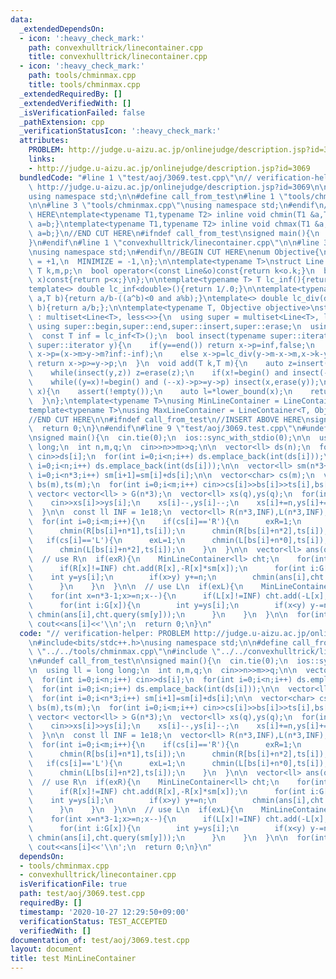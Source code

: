 ```yaml
---
data:
  _extendedDependsOn:
  - icon: ':heavy_check_mark:'
    path: convexhulltrick/linecontainer.cpp
    title: convexhulltrick/linecontainer.cpp
  - icon: ':heavy_check_mark:'
    path: tools/chminmax.cpp
    title: tools/chminmax.cpp
  _extendedRequiredBy: []
  _extendedVerifiedWith: []
  _isVerificationFailed: false
  _pathExtension: cpp
  _verificationStatusIcon: ':heavy_check_mark:'
  attributes:
    PROBLEM: http://judge.u-aizu.ac.jp/onlinejudge/description.jsp?id=3069
    links:
    - http://judge.u-aizu.ac.jp/onlinejudge/description.jsp?id=3069
  bundledCode: "#line 1 \"test/aoj/3069.test.cpp\"\n// verification-helper: PROBLEM\
    \ http://judge.u-aizu.ac.jp/onlinejudge/description.jsp?id=3069\n\n#include<bits/stdc++.h>\n\
    using namespace std;\n\n#define call_from_test\n#line 1 \"tools/chminmax.cpp\"\
    \n\n#line 3 \"tools/chminmax.cpp\"\nusing namespace std;\n#endif\n//BEGIN CUT\
    \ HERE\ntemplate<typename T1,typename T2> inline void chmin(T1 &a,T2 b){if(a>b)\
    \ a=b;}\ntemplate<typename T1,typename T2> inline void chmax(T1 &a,T2 b){if(a<b)\
    \ a=b;}\n//END CUT HERE\n#ifndef call_from_test\nsigned main(){\n  return 0;\n\
    }\n#endif\n#line 1 \"convexhulltrick/linecontainer.cpp\"\n\n#line 3 \"convexhulltrick/linecontainer.cpp\"\
    \nusing namespace std;\n#endif\n//BEGIN CUT HERE\nenum Objective{\n  MAXIMIZE\
    \ = +1,\n  MINIMIZE = -1,\n};\n\ntemplate<typename T>\nstruct Line {\n  mutable\
    \ T k,m,p;\n  bool operator<(const Line&o)const{return k<o.k;}\n  bool operator<(T\
    \ x)const{return p<x;}\n};\n\ntemplate<typename T> T lc_inf(){return numeric_limits<T>::max();}\n\
    template<> double lc_inf<double>(){return 1/.0;}\n\ntemplate<typename T> T lc_div(T\
    \ a,T b){return a/b-((a^b)<0 and a%b);}\ntemplate<> double lc_div(double a,double\
    \ b){return a/b;};\n\ntemplate<typename T, Objective objective>\nstruct LineContainer\
    \ : multiset<Line<T>, less<>>{\n  using super = multiset<Line<T>, less<>>;\n \
    \ using super::begin,super::end,super::insert,super::erase;\n  using super::empty,super::lower_bound;\n\
    \  const T inf = lc_inf<T>();\n  bool insect(typename super::iterator x,typename\
    \ super::iterator y){\n    if(y==end()) return x->p=inf,false;\n    if(x->k==y->k)\
    \ x->p=(x->m>y->m?inf:-inf);\n    else x->p=lc_div(y->m-x->m,x->k-y->k);\n   \
    \ return x->p>=y->p;\n  }\n  void add(T k,T m){\n    auto z=insert({k*objective,m*objective,0}),y=z++,x=y;\n\
    \    while(insect(y,z)) z=erase(z);\n    if(x!=begin() and insect(--x,y)) insect(x,y=erase(y));\n\
    \    while((y=x)!=begin() and (--x)->p>=y->p) insect(x,erase(y));\n  }\n  T query(T\
    \ x){\n    assert(!empty());\n    auto l=*lower_bound(x);\n    return (l.k*x+l.m)*objective;\n\
    \  }\n};\ntemplate<typename T>\nusing MinLineContainer = LineContainer<T, Objective::MINIMIZE>;\n\
    template<typename T>\nusing MaxLineContainer = LineContainer<T, Objective::MAXIMIZE>;\n\
    //END CUT HERE\n\n#ifndef call_from_test\n//INSERT ABOVE HERE\nsigned main(){\n\
    \  return 0;\n}\n#endif\n#line 9 \"test/aoj/3069.test.cpp\"\n#undef call_from_test\n\
    \nsigned main(){\n  cin.tie(0);\n  ios::sync_with_stdio(0);\n\n  using ll = long\
    \ long;\n  int n,m,q;\n  cin>>n>>m>>q;\n\n  vector<ll> ds(n);\n  for(int i=0;i<n;i++)\
    \ cin>>ds[i];\n  for(int i=0;i<n;i++) ds.emplace_back(int(ds[i]));\n  for(int\
    \ i=0;i<n;i++) ds.emplace_back(int(ds[i]));\n\n  vector<ll> sm(n*3+1,0);\n  for(int\
    \ i=0;i<n*3;i++) sm[i+1]=sm[i]+ds[i];\n\n  vector<char> cs(m);\n  vector<int>\
    \ bs(m),ts(m);\n  for(int i=0;i<m;i++) cin>>cs[i]>>bs[i]>>ts[i],bs[i]--;\n\n \
    \ vector< vector<ll> > G(n*3);\n  vector<ll> xs(q),ys(q);\n  for(int i=0;i<q;i++){\n\
    \    cin>>xs[i]>>ys[i];\n    xs[i]--,ys[i]--;\n    xs[i]+=n,ys[i]+=n;\n    G[xs[i]].emplace_back(i);\n\
    \  }\n\n  const ll INF = 1e18;\n  vector<ll> R(n*3,INF),L(n*3,INF);\n  int exR=0,exL=0;\n\
    \  for(int i=0;i<m;i++){\n    if(cs[i]=='R'){\n      exR=1;\n      chmin(R[bs[i]+n*0],ts[i]);\n\
    \      chmin(R[bs[i]+n*1],ts[i]);\n      chmin(R[bs[i]+n*2],ts[i]);\n    }\n \
    \   if(cs[i]=='L'){\n      exL=1;\n      chmin(L[bs[i]+n*0],ts[i]);\n      chmin(L[bs[i]+n*1],ts[i]);\n\
    \      chmin(L[bs[i]+n*2],ts[i]);\n    }\n  }\n\n  vector<ll> ans(q,INF);\n\n\
    \  // use R\n  if(exR){\n    MinLineContainer<ll> cht;\n    for(int x=0;x<n*2;x++){\n\
    \      if(R[x]!=INF) cht.add(R[x],-R[x]*sm[x]);\n      for(int i:G[x]){\n    \
    \    int y=ys[i];\n        if(x>y) y+=n;\n        chmin(ans[i],cht.query(sm[y]));\n\
    \      }\n    }\n  }\n\n  // use L\n  if(exL){\n    MinLineContainer<ll> cht;\n\
    \    for(int x=n*3-1;x>=n;x--){\n      if(L[x]!=INF) cht.add(-L[x],L[x]*sm[x]);\n\
    \      for(int i:G[x]){\n        int y=ys[i];\n        if(x<y) y-=n;\n       \
    \ chmin(ans[i],cht.query(sm[y]));\n      }\n    }\n  }\n\n  for(int i=0;i<q;i++)\
    \ cout<<ans[i]<<'\\n';\n  return 0;\n}\n"
  code: "// verification-helper: PROBLEM http://judge.u-aizu.ac.jp/onlinejudge/description.jsp?id=3069\n\
    \n#include<bits/stdc++.h>\nusing namespace std;\n\n#define call_from_test\n#include\
    \ \"../../tools/chminmax.cpp\"\n#include \"../../convexhulltrick/linecontainer.cpp\"\
    \n#undef call_from_test\n\nsigned main(){\n  cin.tie(0);\n  ios::sync_with_stdio(0);\n\
    \n  using ll = long long;\n  int n,m,q;\n  cin>>n>>m>>q;\n\n  vector<ll> ds(n);\n\
    \  for(int i=0;i<n;i++) cin>>ds[i];\n  for(int i=0;i<n;i++) ds.emplace_back(int(ds[i]));\n\
    \  for(int i=0;i<n;i++) ds.emplace_back(int(ds[i]));\n\n  vector<ll> sm(n*3+1,0);\n\
    \  for(int i=0;i<n*3;i++) sm[i+1]=sm[i]+ds[i];\n\n  vector<char> cs(m);\n  vector<int>\
    \ bs(m),ts(m);\n  for(int i=0;i<m;i++) cin>>cs[i]>>bs[i]>>ts[i],bs[i]--;\n\n \
    \ vector< vector<ll> > G(n*3);\n  vector<ll> xs(q),ys(q);\n  for(int i=0;i<q;i++){\n\
    \    cin>>xs[i]>>ys[i];\n    xs[i]--,ys[i]--;\n    xs[i]+=n,ys[i]+=n;\n    G[xs[i]].emplace_back(i);\n\
    \  }\n\n  const ll INF = 1e18;\n  vector<ll> R(n*3,INF),L(n*3,INF);\n  int exR=0,exL=0;\n\
    \  for(int i=0;i<m;i++){\n    if(cs[i]=='R'){\n      exR=1;\n      chmin(R[bs[i]+n*0],ts[i]);\n\
    \      chmin(R[bs[i]+n*1],ts[i]);\n      chmin(R[bs[i]+n*2],ts[i]);\n    }\n \
    \   if(cs[i]=='L'){\n      exL=1;\n      chmin(L[bs[i]+n*0],ts[i]);\n      chmin(L[bs[i]+n*1],ts[i]);\n\
    \      chmin(L[bs[i]+n*2],ts[i]);\n    }\n  }\n\n  vector<ll> ans(q,INF);\n\n\
    \  // use R\n  if(exR){\n    MinLineContainer<ll> cht;\n    for(int x=0;x<n*2;x++){\n\
    \      if(R[x]!=INF) cht.add(R[x],-R[x]*sm[x]);\n      for(int i:G[x]){\n    \
    \    int y=ys[i];\n        if(x>y) y+=n;\n        chmin(ans[i],cht.query(sm[y]));\n\
    \      }\n    }\n  }\n\n  // use L\n  if(exL){\n    MinLineContainer<ll> cht;\n\
    \    for(int x=n*3-1;x>=n;x--){\n      if(L[x]!=INF) cht.add(-L[x],L[x]*sm[x]);\n\
    \      for(int i:G[x]){\n        int y=ys[i];\n        if(x<y) y-=n;\n       \
    \ chmin(ans[i],cht.query(sm[y]));\n      }\n    }\n  }\n\n  for(int i=0;i<q;i++)\
    \ cout<<ans[i]<<'\\n';\n  return 0;\n}\n"
  dependsOn:
  - tools/chminmax.cpp
  - convexhulltrick/linecontainer.cpp
  isVerificationFile: true
  path: test/aoj/3069.test.cpp
  requiredBy: []
  timestamp: '2020-10-27 12:29:50+09:00'
  verificationStatus: TEST_ACCEPTED
  verifiedWith: []
documentation_of: test/aoj/3069.test.cpp
layout: document
title: test MinLineContainer
---
```

